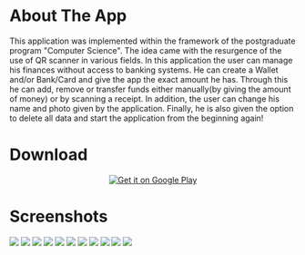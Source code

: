 # About The App

This application was implemented within the framework of the postgraduate program "Computer Science". The idea came with the resurgence of the use of QR scanner in various fields. 
In this application the user can manage his finances without access to banking systems. He can create a Wallet and/or Bank/Card and give the app the exact amount he has. Through this he can add, remove or transfer funds either manually(by giving the amount of money) or by scanning a receipt. In addition, the user can change his name and photo given by the application. Finally, he is also given the option to delete all data and start the application from the beginning again!

# Download

<div align="center">
<a href=''><img alt='Get it on Google Play' src='https://play.google.com/intl/en_us/badges/static/images/badges/en_badge_web_generic.png'/></a>
</div>

# Screenshots

![](./screenshots/1.jpg)
![](./screenshots/2.jpg)
![](./screenshots/3.jpg)
![](./screenshots/4.jpg)
![](./screenshots/5.jpg)
![](./screenshots/6.jpg)
![](./screenshots/7.jpg)
![](./screenshots/8.jpg)
![](./screenshots/9.jpg)
![](./screenshots/10.jpg)
![](./screenshots/11.jpg)

